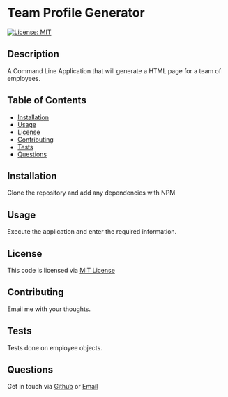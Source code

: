 # Team Profile Generator
[![License: MIT](https://img.shields.io/badge/License-MIT-yellow.svg)](https://opensource.org/licenses/MIT)
## Description
A Command Line Application that will generate a HTML page for a team of employees.

  ## Table of Contents
* [Installation](#installation)
* [Usage](#usage)
* [License](#license)
* [Contributing](#contributing)
* [Tests](#tests)
* [Questions](#questions)

## Installation
Clone the repository and add any dependencies with NPM

## Usage
Execute the application and enter the required information.

## License
This code is licensed via [MIT License](https://opensource.org/licenses/MIT)

## Contributing
Email me with your thoughts.

## Tests
Tests done on employee objects.

## Questions
Get in touch via [Github](https://github.com/https://github.com/faceless128/team-profile-gen/) or [Email](mailto:faceless128@gmail.com)
